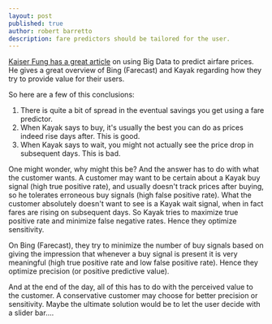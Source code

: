 ```yaml
---
layout: post
published: true
author: robert barretto
description: fare predictors should be tailored for the user.
---
```


[Kaiser Fung has a great article](http://fivethirtyeight.com/features/when-to-hold-out-for-a-lower-airfare/?utm_source=digg&utm_medium=email) on using Big Data to predict airfare prices. He gives a great overview of Bing (Farecast) and Kayak regarding how they try to provide value for their users.

So here are a few of this conclusions:
1. There is quite a bit of spread in the eventual savings you get using a fare predictor.
2. When Kayak says to buy, it's usually the best you can do as prices indeed rise days after. This is good.
3. When Kayak says to wait, you might not actually see the price drop in subsequent days. This is bad.

One might wonder, why might this be?  And the answer has to do with what the customer wants.
A customer may want to be certain about a Kayak buy signal (high true positive rate), and usually doesn't track prices after buying, so he tolerates erroneous buy signals (high false positive rate). What the customer absolutely doesn't want to see is a Kayak wait signal, when in fact fares are rising on subsequent days.  So Kayak tries to maximize true positive rate and minimize false negative rates. Hence they optimize sensitivity.

On Bing (Farecast), they try to minimize the number of buy signals based on giving the impression that whenever a buy signal is present it is very meaningful (high true positive rate and low false positive rate). Hence they optimize precision (or positive predictive value). 

And at the end of the day, all of this has to do with the perceived value to the customer. A conservative customer may choose for better precision or sensitivity.  Maybe the ultimate solution would be to let the user decide with a slider bar....


